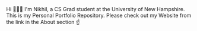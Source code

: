 <!Doctype HTML>
<html/>
<head/>
<body>
Hi 🙋🏻‍♂️ I'm Nikhil, a CS Grad student at the University of New Hampshire.
This is my Personal Portfolio Repository.
Please check out my Website from the link in the About section ☝️
</body>
</head>
</html>
